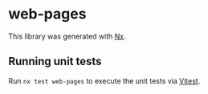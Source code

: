 # web-pages

This library was generated with [Nx](https://nx.dev).

## Running unit tests

Run `nx test web-pages` to execute the unit tests via [Vitest](https://vitest.dev/).

